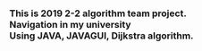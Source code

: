 <h3> This is 2019 2-2 algorithm team project.
 <br> Navigation in my university
 <br> Using JAVA, JAVAGUI, Dijkstra algorithm.

